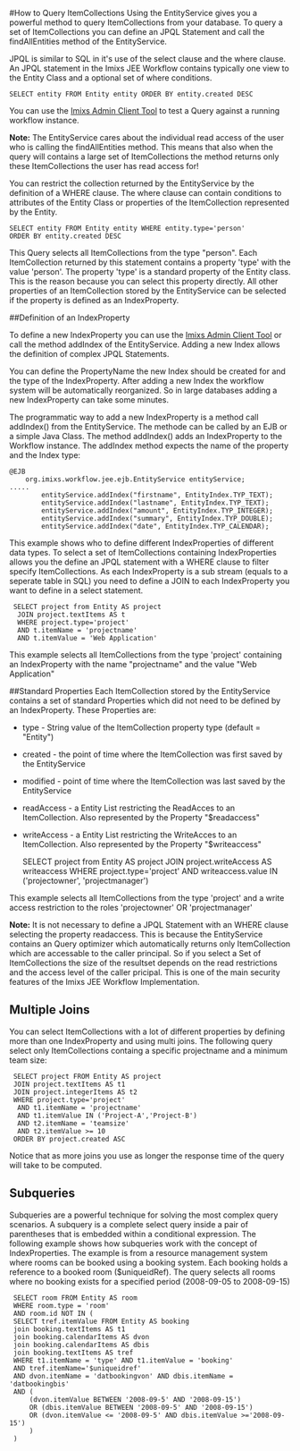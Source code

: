 #How to Query ItemCollections
Using the EntityService gives you a powerful method to query ItemCollections from your database. To query a set of ItemCollections you can define an JPQL Statement and call the findAllEntities method of the EntityService.
 
JPQL is similar to SQL in it's use of the select clause and the where clause. An JPQL statement in the Imixs JEE Workflow contains typically one view to the Entity Class and a optional set of where conditions.
 
    SELECT entity FROM Entity entity ORDER BY entity.created DESC

You can use the [Imixs Admin Client Tool](../administration.html) to test a Query against a running workflow instance.
 
<strong>Note:</strong> The EntityService cares about the individual read access of the user who is calling  the findAllEntities method. This means that also when the query will contains a large set of  ItemCollections the method returns only these ItemCollections the user has read access for! 
 
You can restrict the collection returned by the EntityService by the definition of a WHERE clause. The where clause can contain conditions to attributes of the Entity Class or properties of the ItemCollection represented by the Entity. 
 
    SELECT entity FROM Entity entity WHERE entity.type='person'
    ORDER BY entity.created DESC
  
This Query selects all ItemCollections from the type "person". Each ItemCollection returned by this statement contains a property 'type' with the value 'person'. The property 'type' is a standard property of the Entity class. This is the reason because you can select this property directly.  All other properties of an ItemCollection stored by the EntityService can be selected if the property is defined as an IndexProperty. 

##Definition of an IndexProperty
 
To define a new IndexProperty you can use the [Imixs Admin Client Tool](../administration.html) or call the method addIndex of the EntityService. Adding a new Index allows the definition of complex JPQL Statements. 
 
You can define the PropertyName the new Index should be created for and the type of the IndexProperty. After adding a new Index the workflow system will be automatically reorganized.  So in large databases adding a new IndexProperty can take some minutes.
 
The programmatic way to add a new IndexProperty is a method call addIndex() from the EntityService. The methode can be called by an EJB or a simple Java Class. The method addIndex() adds an IndexProperty to the Workflow instance. The addIndex method expects the name of the property and the Index type: 

	@EJB
	    org.imixs.workflow.jee.ejb.EntityService entityService;
	.....
	        entityService.addIndex("firstname", EntityIndex.TYP_TEXT);
	        entityService.addIndex("lastname", EntityIndex.TYP_TEXT);
	        entityService.addIndex("amount", EntityIndex.TYP_INTEGER);
	        entityService.addIndex("summary", EntityIndex.TYP_DOUBLE);
	        entityService.addIndex("date", EntityIndex.TYP_CALENDAR);
        
 
This example shows who to define different IndexProperties of different data types.
To select a set of ItemCollections containing IndexProperties allows you the define an JPQL statement with a WHERE clause to filter specify ItemCollections. As each IndexProperty is a sub stream (equals to a seperate table in SQL) you need to define a JOIN to each IndexProperty you want to define in a select statement.
 
	 SELECT project from Entity AS project
	  JOIN project.textItems AS t
	  WHERE project.type='project'
	  AND t.itemName = 'projectname'
	  AND t.itemValue = 'Web Application' 
 
This example selects all ItemCollections from the type 'project' containing an IndexProperty with the name "projectname" and the value "Web Application"
 
##Standard Properties 
Each ItemCollection stored by the EntityService contains a set of standard Properties which did not  need to be defined by an IndexProperty. These Properties are:
 
 * type  - String value of the ItemCollection property type (default = "Entity")
 * created - the point of time where the ItemCollection was first saved by the EntityService 
 * modified - point of time where the ItemCollection was last saved by the EntityService
 * readAccess - a Entity List restricting the ReadAcces to an ItemCollection. Also represented by the Property "$readaccess"
 * writeAccess - a Entity List restricting the WriteAcces to an ItemCollection. Also represented by the Property "$writeaccess"
   
	 SELECT project from Entity AS project
	  JOIN project.writeAccess AS writeaccess
	  WHERE project.type='project'
	  AND writeaccess.value IN ('projectowner', 'projectmanager')

This example selects all ItemCollections from the type 'project' and a write access restriction to  the roles 'projectowner' OR 'projectmanager'
 
<strong>Note:</strong> It is not necessary to define a JPQL Statement with an WHERE clause selecting the property  readaccess. This is because the EntityService contains an Query optimizer which automatically returns only ItemCollection which are accessable to the caller principal. So if you select a Set of ItemCollections the size of the resultset depends on the read restrictions and the  access level of the caller pricipal. This is one of the main security features  of the Imixs JEE Workflow Implementation.
     
## Multiple Joins
You can select ItemCollections with a lot of different properties by defining more than one IndexProperty and using multi joins. The following query select only ItemCollections containg a specific projectname and a minimum team size:

	 SELECT project FROM Entity AS project
	 JOIN project.textItems AS t1
	 JOIN project.integerItems AS t2
	 WHERE project.type='project'
	  AND t1.itemName = 'projectname'
	  AND t1.itemValue IN ('Project-A','Project-B')
	  AND t2.itemName = 'teamsize'
	  AND t2.itemValue >= 10
	 ORDER BY project.created ASC

Notice that as more joins you use as longer the response time of the query will take to be computed.
 
 
## Subqueries
Subqueries are a powerful technique for solving the most complex query scenarios. A subquery is a complete select query inside a pair of parentheses that is embedded within a 
 conditional expression. The following example shows how subqueries work with the concept of IndexProperties.  The example is from a resource management system where rooms can be booked using a booking system. Each booking holds a reference to a booked room ($uniqueidRef). The query selects all rooms where no booking exists for a specified period (2008-09-05 to 2008-09-15)

	 SELECT room FROM Entity AS room
	 WHERE room.type = 'room'
	 AND room.id NOT IN (
	 SELECT tref.itemValue FROM Entity AS booking
	 join booking.textItems AS t1
	 join booking.calendarItems AS dvon
	 join booking.calendarItems AS dbis
	 join booking.textItems AS tref
	 WHERE t1.itemName = 'type' AND t1.itemValue = 'booking'
	 AND tref.itemName='$uniqueidref' 
	 AND dvon.itemName = 'datbookingvon' AND dbis.itemName = 'datbookingbis'
	 AND ( 
		 (dvon.itemValue BETWEEN '2008-09-5' AND '2008-09-15')
		 OR (dbis.itemValue BETWEEN '2008-09-5' AND '2008-09-15')
		 OR (dvon.itemValue <= '2008-09-5' AND dbis.itemValue >='2008-09-15')
		 )
	 ) 
 

 

    
 
